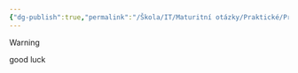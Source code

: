 ```yaml
---
{"dg-publish":true,"permalink":"/Škola/IT/Maturitní otázky/Praktické/Projekt v oblasti programování/","created":"2023-12-19T09:21:41.658+01:00","updated":"2024-03-14T18:23:17.998+01:00"}
---
```


> [!warning]
> good luck
